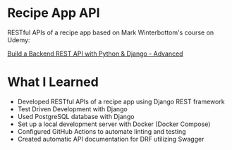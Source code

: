 # Recipe App API
RESTful APIs of a recipe app based on Mark Winterbottom's course on Udemy:

[Build a Backend REST API with Python & Django - Advanced](https://www.udemy.com/course/django-python-advanced/)

# What I Learned
* Developed RESTful APIs of a recipe app using Django REST framework
* Test Driven Development with Django
* Used PostgreSQL database with Django
* Set up a local development server with Docker (Docker Compose)
* Configured GitHub Actions to automate linting and testing
* Created automatic API documentation for DRF utilizing Swagger
